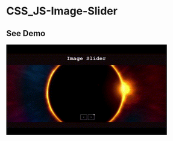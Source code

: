 # CSS_JS-Image-Slider
## See Demo
![Demo](https://github.com/paraskalyan/CSS_JS-Image-Slider/blob/main/demo.gif)

